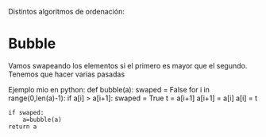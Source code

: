 Distintos algoritmos de ordenación:

# Bubble
Vamos swapeando los elementos si el primero es mayor que el segundo.
Tenemos que hacer varias pasadas

Ejemplo mio en python:
def bubble(a):
    swaped = False
    for i in range(0,len(a)-1):
        if a[i] > a[i+1]:
            swaped = True
            t = a[i+1]
            a[i+1] = a[i]
            a[i] = t
            
    if swaped:
        a=bubble(a)
    return a
